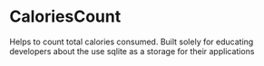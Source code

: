 # CaloriesCount
Helps to count total calories consumed.
Built solely for educating developers about the use sqlite as a storage for their applications
